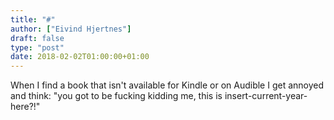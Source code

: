 ```yaml
---
title: "#"
author: ["Eivind Hjertnes"]
draft: false
type: "post"
date: 2018-02-02T01:00:00+01:00
---
```


When I find a book that isn't available for Kindle or on Audible I get
annoyed and think: "you got to be fucking kidding me, this is
insert-current-year-here?!"

